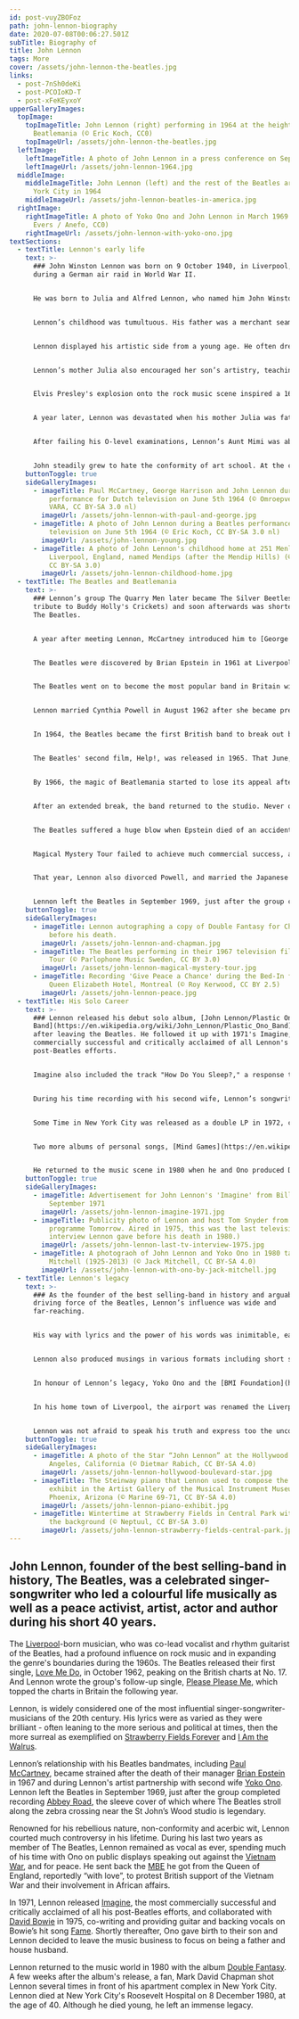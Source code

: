 ```yaml
---
id: post-vuyZBOFoz
path: john-lennon-biography
date: 2020-07-08T00:06:27.501Z
subTitle: Biography of
title: John Lennon
tags: More
cover: /assets/john-lennon-the-beatles.jpg
links:
  - post-7nSh0deKi
  - post-PCOIoKD-T
  - post-xFeKEyxoY
upperGalleryImages:
  topImage:
    topImageTitle: John Lennon (right) performing in 1964 at the height of
      Beatlemania (© Eric Koch, CC0)
    topImageUrl: /assets/john-lennon-the-beatles.jpg
  leftImage:
    leftImageTitle: A photo of John Lennon in a press conference on September 11, 1964
    leftImageUrl: /assets/john-lennon-1964.jpg
  middleImage:
    middleImageTitle: John Lennon (left) and the rest of the Beatles arriving in New
      York City in 1964
    middleImageUrl: /assets/john-lennon-beatles-in-america.jpg
  rightImage:
    rightImageTitle: A photo of Yoko Ono and John Lennon in March 1969 (© Joost
      Evers / Anefo, CC0)
    rightImageUrl: /assets/john-lennon-with-yoko-ono.jpg
textSections:
  - textTitle: Lennon's early life
    text: >-
      ### John Winston Lennon was born on 9 October 1940, in Liverpool, England,
      during a German air raid in World War II.


      He was born to Julia and Alfred Lennon, who named him John Winston Lennon after his paternal grandfather, John "Jack" Lennon, and [Prime Minister Winston Churchill](/winston-churchill-biography).


      Lennon’s childhood was tumultuous. His father was a merchant seaman who was absent throughout most of Lennon’s life. When he was four years old, Lennon's parents separated and he ended up living with his Aunt Mimi. Lennon's mother, Julia, remarried but visited him and Mimi regularly.


      Lennon displayed his artistic side from a young age. He often drew comical cartoons that appeared in his own, self-made school magazine called the Daily Howl.


      Lennon’s mother Julia also encouraged her son’s artistry, teaching him how to play the banjo and the piano on her visits to Mimi’s. She even purchased his first guitar, and introduced him to [Elvis Presley](https://en.wikipedia.org/wiki/Elvis_Presley) and [Fats Domino](https://en.wikipedia.org/wiki/Fats_Domino).


      Elvis Presley's explosion onto the rock music scene inspired a 16-year-old Lennon to create the skiffle band called [the Quarry Men](https://en.wikipedia.org/wiki/The_Quarrymen), named after his school. Lennon met Paul McCartney at a church fete in 1957, and invited him to join the group. The two eventually formed one of the most successful songwriting partnerships in musical history.


      A year later, Lennon was devastated when his mother Julia was fatally struck by a car driven by an off-duty police officer in July 1958. The event influenced many of Lennon’s later songs, and was also one of the factors that cemented his friendship with Paul McCartney, who lost his mother to breast cancer at the age of 14. Lennon would later pen a song entitled [Julia](https://en.wikipedia.org/wiki/Julia_(Beatles_song)) in honour of his mother.


      After failing his O-level examinations, Lennon’s Aunt Mimi was able to get him accepted into the [Liverpool College of Art](https://en.wikipedia.org/wiki/Liverpool_College_of_Art) by showing them some of his drawings.


      John steadily grew to hate the conformity of art school. At the college, he started wearing Teddy Boy clothes and was threatened with expulsion for his behaviour. While there he also met his future wife, [Cynthia Powell](https://en.wikipedia.org/wiki/Cynthia_Lennon).
    buttonToggle: true
    sideGalleryImages:
      - imageTitle: Paul McCartney, George Harrison and John Lennon during a Beatles
          performance for Dutch television on June 5th 1964 (© Omroepvereniging
          VARA, CC BY-SA 3.0 nl)
        imageUrl: /assets/john-lennon-with-paul-and-george.jpg
      - imageTitle: A photo of John Lennon during a Beatles performance for Dutch
          television on June 5th 1964 (© Eric Koch, CC BY-SA 3.0 nl)
        imageUrl: /assets/john-lennon-young.jpg
      - imageTitle: A photo of John Lennon's childhood home at 251 Menlove Avenue in
          Liverpool, England, named Mendips (after the Mendip Hills) (© Havaska,
          CC BY-SA 3.0)
        imageUrl: /assets/john-lennon-childhood-home.jpg
  - textTitle: The Beatles and Beatlemania
    text: >-
      ### Lennon’s group The Quarry Men later became The Silver Beetles (a
      tribute to Buddy Holly's Crickets) and soon afterwards was shortened to
      The Beatles.


      A year after meeting Lennon, McCartney introduced him to [George Harrison](https://en.wikipedia.org/wiki/George_Harrison). Harrison and art college buddy [Stuart Sutcliffe](https://en.wikipedia.org/wiki/Stuart_Sutcliffe) also joined Lennon's band. The first recording they made was a cover version of Buddy Holly's That'll Be the Day in 1958.


      The Beatles were discovered by Brian Epstein in 1961 at Liverpool's Cavern Club, where they performed on a regular basis. Epstein secured a record contract with [EMI](https://en.wikipedia.org/wiki/EMI). With a new drummer, [Ringo Starr](https://en.wikipedia.org/wiki/Ringo_Starr), and [George Martin](https://en.wikipedia.org/wiki/George_Martin) as a producer, the group released their first single, Love Me Do, in October 1962. It peaked on the British charts at No. 17.


      The Beatles went on to become the most popular band in Britain with the release of subsequent hits as Please Please Me, She Loves You and I Want To Hold Your Hand.


      Lennon married Cynthia Powell in August 1962 after she became pregnant. The couple had one son together, Julian, who was named after Lennon's mother.


      In 1964, the Beatles became the first British band to break out big in the US, beginning with their appearance on television's [The Ed Sullivan Show](https://en.wikipedia.org/wiki/The_Ed_Sullivan_Show) in 1964. Beatlemania launched a "British Invasion" of rock bands in the US that also included [the Rolling Stones](https://en.wikipedia.org/wiki/The_Rolling_Stones) and [the Kinks](https://en.wikipedia.org/wiki/The_Kinks). Following their appearance on Sullivan, the Beatles returned to Britain to film their first film, A Hard Day's Night (1964), and prepare for their first world tour.


      The Beatles' second film, Help!, was released in 1965. That June, Queen Elizabeth II announced that the Beatles would be named a Member of the Order of the British Empire. In August 1965, the foursome performed to 55,600 fans at New York's Shea Stadium, setting a new record for largest concert audience in musical history. When the Beatles returned to England, they recorded the breakthrough album [Rubber Soul (1965)](https://en.wikipedia.org/wiki/Rubber_Soul), noted for extending beyond the love songs and pop formulas for which the band was previously well-known.


      By 1966, the magic of Beatlemania started to lose its appeal after Lennon's remark that the band was "more popular than Jesus now" caused Beatles records to be thrown on bonfires in the [US Bible belt](https://en.wikipedia.org/wiki/Bible_Belt). The Beatles gave up touring after a concert at San Francisco's Candlestick Park the same year.


      After an extended break, the band returned to the studio. Never ones to shy away from experimenting, The Beatles also channelled different genres during their 13 studio albums including pop, classical, Indian music, psychedelia and hard rock. The album [Sgt. Pepper's Lonely Hearts Club Band (1967)](https://en.wikipedia.org/wiki/Sgt._Pepper's_Lonely_Hearts_Club_Band), considered by many to be the greatest rock project in musical history, followed the hit single Strawberry Fields Forever.


      The Beatles suffered a huge blow when Epstein died of an accidental overdose of sleeping pills on August 27, 1967. McCartney took on the leadership role and the group filmed [Magical Mystery Tour](https://en.wikipedia.org/wiki/Magical_Mystery_Tour).


      Magical Mystery Tour failed to achieve much commercial success, and the Beatles retreated into Transcendental Meditation and the Maharishi Mahesh Yogi, which took them to India for two months in early 1968. In November 1968, the Beatles' double-album [The Beatles](https://en.wikipedia.org/wiki/The_Beatles_(album)) (also known as The White Album) displayed their divergent directions.


      That year, Lennon also divorced Powell, and married the Japanese avant-garde artist Yoko Ono in 1969. Lennon and Ono invented a form of peace protest by staying in bed while being filmed and interviewed, and released their single ["Give Peace a Chance" (1969)](https://en.wikipedia.org/wiki/Give_Peace_a_Chance). The presence of Ono, who always accompanied Lennon in the studio, caused tension amongst the group.


      Lennon left the Beatles in September 1969, just after the group completed recording Abbey Road. The news of the break-up was kept secret until McCartney announced his departure in April 1970, a month before the band released Let It Be, recorded just before Abbey Road.
    buttonToggle: true
    sideGalleryImages:
      - imageTitle: Lennon autographing a copy of Double Fantasy for Chapman, six hours
          before his death.
        imageUrl: /assets/john-lennon-and-chapman.jpg
      - imageTitle: The Beatles performing in their 1967 television film Magical Mystery
          Tour (© Parlophone Music Sweden, CC BY 3.0)
        imageUrl: /assets/john-lennon-magical-mystery-tour.jpg
      - imageTitle: Recording 'Give Peace a Chance' during the Bed-In for Peace at the
          Queen Elizabeth Hotel, Montreal (© Roy Kerwood, CC BY 2.5)
        imageUrl: /assets/john-lennon-peace.jpg
  - textTitle: His Solo Career
    text: >-
      ### Lennon released his debut solo album, [John Lennon/Plastic Ono
      Band](https://en.wikipedia.org/wiki/John_Lennon/Plastic_Ono_Band), soon
      after leaving the Beatles. He followed it up with 1971's Imagine, the most
      commercially successful and critically acclaimed of all Lennon's
      post-Beatles efforts.


      Imagine also included the track "How Do You Sleep?," a response to veiled messages at Lennon in some of McCartney's solo recordings. Although the former songwriting duo later buried the hatchet, they never formally worked together again.


      During his time recording with his second wife, Lennon’s songwriting became very political. Lennon and Ono moved to the United States in September 1971, and released their Anti-Vietnam War song ["Happy Xmas (War Is Over)"](https://en.wikipedia.org/wiki/Happy_Xmas_(War_Is_Over)) single in December.


      Some Time in New York City was released as a double LP in 1972, containing songs about women's rights, race relations, Britain's role in Northern Ireland and Lennon's difficulties in obtaining a green card (which he was denied due to his activism but finally granted in 1976).


      Two more albums of personal songs, [Mind Games](https://en.wikipedia.org/wiki/Mind_Games_(John_Lennon_album)) and [Walls And Bridges](https://en.wikipedia.org/wiki/Walls_and_Bridges), and one of cover versions of rock and roll songs of his youth, came before 1975 when he and Ono welcomed their son, Sean Lennon. Lennon decided to leave the music business to focus on being a father and house husband.


      He returned to the music scene in 1980 when he and Ono produced Double Fantasy, a concept album dealing with their relationship. Tragically, just a few weeks after the album's release, a fan, [Mark David Chapman](https://en.wikipedia.org/wiki/Mark_David_Chapman) shot Lennon several times in front of his apartment complex in New York City. Lennon died at New York City's Roosevelt Hospital on 8 December, 1980, at the age of 40. When Lennon died his remains were cremated and his ashes were scattered in New York's Central Park, where the [Strawberry Fields memorial](https://en.wikipedia.org/wiki/Strawberry_Fields_(memorial)) was later created.
    buttonToggle: true
    sideGalleryImages:
      - imageTitle: Advertisement for John Lennon's 'Imagine' from Billboard, 18
          September 1971
        imageUrl: /assets/john-lennon-imagine-1971.jpg
      - imageTitle: Publicity photo of Lennon and host Tom Snyder from the television
          programme Tomorrow. Aired in 1975, this was the last television
          interview Lennon gave before his death in 1980.)
        imageUrl: /assets/john-lennon-last-tv-interview-1975.jpg
      - imageTitle: A photograoh of John Lennon and Yoko Ono in 1980 taken by Jack
          Mitchell (1925-2013) (© Jack Mitchell, CC BY-SA 4.0)
        imageUrl: /assets/john-lennon-with-ono-by-jack-mitchell.jpg
  - textTitle: Lennon's legacy
    text: >-
      ### As the founder of the best selling-band in history and arguably the
      driving force of the Beatles, Lennon’s influence was wide and
      far-reaching.


      His way with lyrics and the power of his words was inimitable, earning him numerous accolades throughout his lifetime and a BBC poll identified the UK's favourite song lyric as "Imagine".


      Lennon also produced musings in various formats including short stories, poetry, plays and drawings. After his death, a series of works were published, including Skywriting by Word of Mouth (1986), Ai: Japan Through John Lennon's Eyes: A Personal Sketchbook (1992), with Lennon's illustrations of the definitions of Japanese words, and Real Love: The Drawings for Sean (1999).


      In honour of Lennon’s legacy, Yoko Ono and the [BMI Foundation](https://en.wikipedia.org/wiki/BMI_Foundation), in 1999, established an annual music competition programme for songwriters of contemporary musical genres to honour John Lennon's memory and his large creative influence. Over $400,000 has been given through [BMI Foundation's John Lennon Scholarships](https://bmifoundation.org/programs/info/john_lennon_scholarships) to talented young musicians in the US.


      In his home town of Liverpool, the airport was renamed the Liverpool John Lennon Airport in honour of the legendary musician, and the [John Lennon Peace Monument](https://en.wikipedia.org/wiki/John_Lennon_Peace_Monument) was unveiled in Chavasse Park.


      Lennon was not afraid to speak his truth and express too the uncomfortable truth of what was going on in the world and address his concerns, including [racial segregation](https://en.wikipedia.org/wiki/Racial_segregation) in the US. The Beatles refused to do a gig in the US unless the audience were integrated as one. His anti-war stance and his desire for peace in the world has inspired people worldwide to take a stand for what they believe in.
    buttonToggle: true
    sideGalleryImages:
      - imageTitle: A photo of the Star “John Lennon” at the Hollywood Walk of Fame, Los
          Angeles, California (© Dietmar Rabich, CC BY-SA 4.0)
        imageUrl: /assets/john-lennon-hollywood-boulevard-star.jpg
      - imageTitle: The Steinway piano that Lennon used to compose the song 'Imagine' on
          exhibit in the Artist Gallery of the Musical Instrument Museum in
          Phoenix, Arizona (© Marine 69-71, CC BY-SA 4.0)
        imageUrl: /assets/john-lennon-piano-exhibit.jpg
      - imageTitle: Wintertime at Strawberry Fields in Central Park with the Dakota in
          the background (© Neptuul, CC BY-SA 3.0)
        imageUrl: /assets/john-lennon-strawberry-fields-central-park.jpg
---
```

## John Lennon, founder of the best selling-band in history, The Beatles, was a celebrated singer-songwriter who led a colourful life musically as well as a peace activist, artist, actor and author during his short 40 years.

The [Liverpool](https://en.wikipedia.org/wiki/Liverpool)-born musician, who was co-lead vocalist and rhythm guitarist of the Beatles, had a profound influence on rock music and in expanding the genre's boundaries during the 1960s. The Beatles released their first single, [Love Me Do](https://en.wikipedia.org/wiki/Love_Me_Do), in October 1962, peaking on the British charts at No. 17. And Lennon wrote the group's follow-up single, [Please Please Me](https://en.wikipedia.org/wiki/Please_Please_Me), which topped the charts in Britain the following year.

Lennon, is widely considered one of the most influential singer-songwriter-musicians of the 20th century. His lyrics were as varied as they were brilliant - often leaning to the more serious and political at times, then the more surreal as exemplified on [Strawberry Fields Forever](https://en.wikipedia.org/wiki/Strawberry_Fields_Forever) and [I Am the Walrus](https://en.wikipedia.org/wiki/I_Am_the_Walrus).

Lennon’s relationship with his Beatles bandmates, including [Paul McCartney](https://en.wikipedia.org/wiki/Paul_McCartney), became strained after the death of their manager [Brian Epstein](https://en.wikipedia.org/wiki/Brian_Epstein) in 1967 and during Lennon's artist partnership with second wife [Yoko Ono](https://en.wikipedia.org/wiki/Yoko_Ono). Lennon left the Beatles in September 1969, just after the group completed recording [Abbey Road](https://en.wikipedia.org/wiki/Abbey_Road), the sleeve cover of which where The Beatles stroll along the zebra crossing near the St John’s Wood studio is legendary.

Renowned for his rebellious nature, non-conformity and acerbic wit, Lennon courted much controversy in his lifetime. During his last two years as member of The Beatles, Lennon remained as vocal as ever, spending much of his time with Ono on public displays speaking out against the [Vietnam War](https://en.wikipedia.org/wiki/Vietnam_War), and for peace. He sent back the [MBE](https://en.wikipedia.org/wiki/Order_of_the_British_Empire) he got from the Queen of England, reportedly “with love”, to protest British support of the Vietnam War and their involvement in African affairs.

In 1971, Lennon released [Imagine](https://en.wikipedia.org/wiki/Imagine_(John_Lennon_song)), the most commercially successful and critically acclaimed of all his post-Beatles efforts, and collaborated with [David Bowie](https://en.wikipedia.org/wiki/David_Bowie) in 1975, co-writing and providing guitar and backing vocals on Bowie’s hit song [Fame](https://en.wikipedia.org/wiki/Fame_(David_Bowie_song)). Shortly thereafter, Ono gave birth to their son and Lennon decided to leave the music business to focus on being a father and house husband.

Lennon returned to the music world in 1980 with the album [Double Fantasy](https://en.wikipedia.org/wiki/Double_Fantasy). A few weeks after the album's release, a fan, Mark David Chapman shot Lennon several times in front of his apartment complex in New York City. Lennon died at New York City's Roosevelt Hospital on 8 December 1980, at the age of 40. Although he died young, he left an immense legacy.
